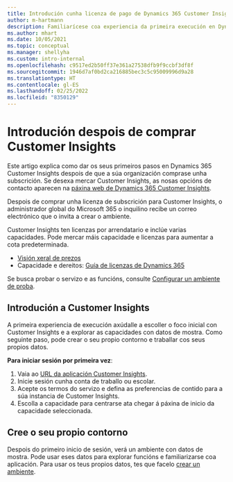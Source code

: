 ```yaml
---
title: Introdución cunha licenza de pago de Dynamics 365 Customer Insights
author: m-hartmann
description: Familiarícese coa experiencia da primeira execución en Dynamics 365 Customer Insights e explore as súas capacidades.
ms.author: mhart
ms.date: 10/05/2021
ms.topic: conceptual
ms.manager: shellyha
ms.custom: intro-internal
ms.openlocfilehash: c9517ed2b50ff37e361a27538dfb9f9ccbf3df8f
ms.sourcegitcommit: 1946d7af0bd2ca216885bec3c5c95009996d9a28
ms.translationtype: HT
ms.contentlocale: gl-ES
ms.lasthandoff: 02/25/2022
ms.locfileid: "8350129"
---
```

# <a name="get-started-after-purchasing-customer-insights"></a>Introdución despois de comprar Customer Insights

Este artigo explica como dar os seus primeiros pasos en Dynamics 365 Customer Insights despois de que a súa organización comprase unha subscrición. Se desexa mercar Customer Insights, as nosas opcións de contacto aparecen na [páxina web de Dynamics 365 Customer Insights](https://dynamics.microsoft.com/ai/customer-insights/). 

Despois de comprar unha licenza de subscrición para Customer Insights, o administrador global do Microsoft 365 o inquilino recibe un correo electrónico que o invita a crear o ambiente. 

Customer Insights ten licenzas por arrendatario e inclúe varias capacidades. Pode mercar máis capacidade e licenzas para aumentar a cota predeterminada. 
- [Visión xeral de prezos](https://dynamics.microsoft.com/ai/customer-insights/pricing/)
- Capacidade e dereitos: [Guía de licenzas de Dynamics 365](https://go.microsoft.com/fwlink/?LinkId=866544)

Se busca probar o servizo e as funcións, consulte [Configurar un ambiente de proba](trial-signup.md).

## <a name="start-with-customer-insights"></a>Introdución a Customer Insights

A primeira experiencia de execución axúdalle a escoller o foco inicial con Customer Insights e a explorar as capacidades con datos de mostra. Como seguinte paso, pode crear o seu propio contorno e traballar cos seus propios datos.

**Para iniciar sesión por primeira vez**:

1. Vaia ao [URL da aplicación Customer Insights](https://home.ci.ai.dynamics.com).
1. Inicie sesión cunha conta de traballo ou escolar. 
1. Acepte os termos do servizo e defina as preferencias de contido para a súa instancia de Customer Insights.
1. Escolla a capacidade para centrarse ata chegar á páxina de inicio da capacidade seleccionada.

## <a name="create-your-own-environment"></a>Cree o seu propio contorno

Despois do primeiro inicio de sesión, verá un ambiente con datos de mostra. Pode usar eses datos para explorar funcións e familiarizarse coa aplicación. Para usar os teus propios datos, tes que facelo [crear un ambiente](audience-insights/get-started-paid.md).



